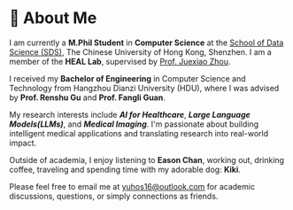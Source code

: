 # 👤 About Me

I am currently a **M.Phil Student** in **Computer Science** at the [School of Data Science (SDS)](https://sds.cuhk.edu.cn/), The Chinese University of Hong Kong, Shenzhen. I am a member of the **HEAL Lab**, supervised by [Prof. Juexiao Zhou](https://www.joshuachou.ink/about/).

I received my **Bachelor of Engineering** in Computer Science and Technology from Hangzhou Dianzi University (HDU), where I was advised by **Prof. Renshu Gu** and **Prof. Fangli Guan**.

My research interests include **_AI for Healthcare_**, **_Large Language Models(LLMs)_**, and **_Medical Imaging_**. I'm passionate about building intelligent medical applications and translating research into real-world impact.

Outside of academia, I enjoy listening to **Eason Chan**, working out, drinking coffee, traveling and spending time with my adorable dog: **Kiki**.

Please feel free to email me at [yuhos16@outlook.com](mailto:yuhos16@outlook.com) for academic discussions, questions, or simply connections as friends.
